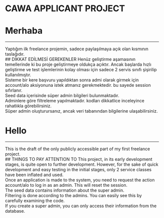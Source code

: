 # CAWA APPLICANT PROJECT

<h1>Merhaba</h1>
<hr />
Yaptığım ilk freelance projemin, sadece paylaşılmaya açık olan kısmının taslağıdır. 
<br/>
## DİKKAT EDİLMESİ GEREKENLER
Henüz geliştirme aşamasının temellerinde ki bu proje geliştirmeye oldukça açıktır. Ancak başlarda hızlı geliştirme ve test işlemlerinin kolay olması için sadece 2 servis sınıfı şişirilip kullanılmıştır. 
<br/>
Sisteme bir kere başvuru yapıldıktan sonra admi olarak girmek için account/alo aksiyonuna istek atmanız gerekmektedir. bu sayede session sıfırlanır. 
<br/>
Seed data içerisinde süper admin bilgileri bulunmaktadır.
<br/>
Adminlere göre filtreleme yapılmaktadır. kodları dikkatlice inceleyince rahatlıkla görebilirsiniz. 
<br/>
Süper admin oluşturursanız, ancak veri tabanından bilgilerine ulaşabilirsiniz.

<h1>Hello</h1>
<hr />
This is the draft of the only publicly accessible part of my first freelance project.
<br/>
## THINGS TO PAY ATTENTION TO
This project, in its early development stages, is quite open to further development. However, for the sake of quick development and easy testing in the initial stages, only 2 service classes have been inflated and used.
<br/>
Once an application is made to the system, you need to request the action account/alo to log in as an admin. This will reset the session.
<br/>
The seed data contains information about the super admin.
<br/>
Filtering is done according to the admins. You can easily see this by carefully examining the code.
<br/>
If you create a super admin, you can only access their information from the database.

